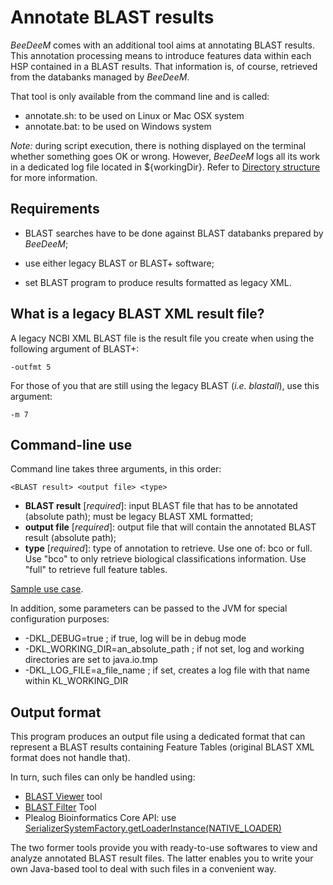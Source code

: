 # Annotate BLAST results

*BeeDeeM* comes with an additional tool aims at annotating BLAST results. This annotation processing means to introduce features data within each HSP contained in a BLAST results. That information is, of course, retrieved from the databanks managed by *BeeDeeM*.

That tool is only available from the command line and is called:

* annotate.sh: to be used on Linux or Mac OSX system
* annotate.bat: to be used on Windows system

*Note:* during script execution, there is nothing displayed on the terminal whether something goes OK or wrong. However, *BeeDeeM* logs all its work in a dedicated log file located in ${workingDir}. Refer to [Directory structure](/directory_structure.md) for more information.

## Requirements

* BLAST searches have to be done against BLAST databanks prepared by *BeeDeeM*;

* use either legacy BLAST or BLAST+ software;

* set BLAST program to produce results formatted as legacy XML.

## What is a legacy BLAST XML result file?

A legacy NCBI XML BLAST file is the result file you create when using the following argument of BLAST+:

    -outfmt 5 

For those of you that are still using the legacy BLAST (_i.e. blastall_), use this argument:

    -m 7



## Command-line use

Command line takes three arguments, in this order:

    <BLAST result> <output file> <type>

* **BLAST result** \[_required_\]: input BLAST file that has to be annotated \(absolute path\); must be legacy BLAST XML formatted; 
* **output file** \[_required_\]: output file that will contain the annotated BLAST result \(absolute path\); 
* **type** \[_required_\]: type of annotation to retrieve. Use one of: bco or full. Use "bco" to only retrieve biological classifications information. Use "full" to retrieve full feature tables.

[Sample use case](/test_install.md#annotate-a-blast-result).

In addition, some parameters can be passed to the JVM for special configuration purposes:

* -DKL\_DEBUG=true ; if true, log will be in debug mode
* -DKL\_WORKING\_DIR=an\_absolute\_path ; if not set, log and working directories are set to java.io.tmp
* -DKL\_LOG\_FILE=a\_file\_name ; if set, creates a log file with that name within KL\_WORKING\_DIR

## Output format

This program produces an output file using a dedicated format that can represent a BLAST results containing Feature Tables \(original BLAST XML format does not handle that\).

In turn, such files can only be handled using:

* [BLAST Viewer](https://github.com/pgdurand/BlastViewer) tool
* [BLAST Filter](https://github.com/pgdurand/BLAST-Filter-Tool) Tool
* Plealog Bioinformatics Core API: use [SerializerSystemFactory.getLoaderInstance\(NATIVE\_LOADER\)](https://github.com/pgdurand/Bioinformatics-Core-API/blob/master/src/bzh/plealog/bioinfo/io/searchresult/SerializerSystemFactory.java)

The two former tools provide you with ready-to-use softwares to view and analyze annotated BLAST result files. The latter enables you to write your own Java-based tool to deal with such files in a convenient way.

